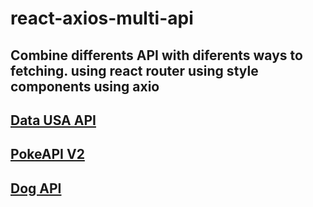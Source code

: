 # react-axios-multi-api

Combine differents API with diferents ways to fetching.
using react router
using style components
using axio
-

[Data USA API](https://datausa.io/api/)
-
[PokeAPI V2](https://pokeapi.co/api/v2/)
-
[Dog API](https://dog.ceo/dog-api/documentation/)
-